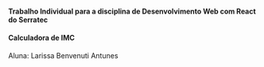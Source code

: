 #### Trabalho Individual para a disciplina de Desenvolvimento Web com React do Serratec

#### Calculadora de IMC 

Aluna: Larissa Benvenuti Antunes
